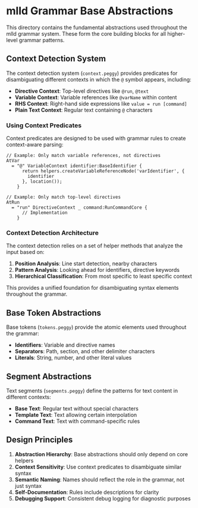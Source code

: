 # mlld Grammar Base Abstractions

This directory contains the fundamental abstractions used throughout the mlld grammar system. These form the core building blocks for all higher-level grammar patterns.

## Context Detection System

The context detection system (`context.peggy`) provides predicates for disambiguating different contexts in which the `@` symbol appears, including:

- **Directive Context**: Top-level directives like `@run`, `@text`
- **Variable Context**: Variable references like `@varName` within content
- **RHS Context**: Right-hand side expressions like `value = run [command]`
- **Plain Text Context**: Regular text containing `@` characters

### Using Context Predicates

Context predicates are designed to be used with grammar rules to create context-aware parsing:

```peggy
// Example: Only match variable references, not directives
AtVar
  = "@" VariableContext identifier:BaseIdentifier {
      return helpers.createVariableReferenceNode('varIdentifier', {
        identifier
      }, location());
    }

// Example: Only match top-level directives 
AtRun 
  = "run" DirectiveContext _ command:RunCommandCore {
      // Implementation
    }
```

### Context Detection Architecture

The context detection relies on a set of helper methods that analyze the input based on:

1. **Position Analysis**: Line start detection, nearby characters
2. **Pattern Analysis**: Looking ahead for identifiers, directive keywords
3. **Hierarchical Classification**: From most specific to least specific context

This provides a unified foundation for disambiguating syntax elements throughout the grammar.

## Base Token Abstractions

Base tokens (`tokens.peggy`) provide the atomic elements used throughout the grammar:

- **Identifiers**: Variable and directive names
- **Separators**: Path, section, and other delimiter characters 
- **Literals**: String, number, and other literal values

## Segment Abstractions

Text segments (`segments.peggy`) define the patterns for text content in different contexts:

- **Base Text**: Regular text without special characters
- **Template Text**: Text allowing certain interpolation
- **Command Text**: Text with command-specific rules

## Design Principles

1. **Abstraction Hierarchy**: Base abstractions should only depend on core helpers
2. **Context Sensitivity**: Use context predicates to disambiguate similar syntax
3. **Semantic Naming**: Names should reflect the role in the grammar, not just syntax
4. **Self-Documentation**: Rules include descriptions for clarity
5. **Debugging Support**: Consistent debug logging for diagnostic purposes